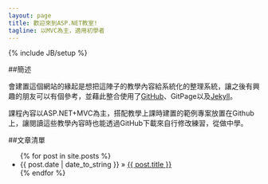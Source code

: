 ```yaml
---
layout: page
title: 歡迎來到ASP.NET教室!
tagline: 以MVC為主，適用初學者
---
```

{% include JB/setup %}

##簡述

會建置這個網站的緣起是想把這陣子的教學內容給系統化的整理系統，讓之後有興趣的朋友可以有個參考，並藉此整合使用了[GitHub](https://github.com)、GitPage以及[Jekyll](https://github.com/jekyll/jekyll)。

課程內容以ASP.NET+MVC為主，搭配教學上課時建置的範例專案放置在Github上，讓閱讀這些教學內容時也能透過GitHub下載來自行修改練習，從做中學。

##文章清單

<ul class="posts">
  {% for post in site.posts %}
    <li><span>{{ post.date | date_to_string }}</span> &raquo; <a href="{{ ASSET_PATH }}{{ post.url }}">{{ post.title }}</a></li>
  {% endfor %}
</ul>




